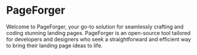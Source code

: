# PageForger
Welcome to PageForger, your go-to solution for seamlessly crafting and coding stunning landing pages. PageForger is an open-source tool tailored for developers and designers who seek a straightforward and efficient way to bring their landing page ideas to life.
